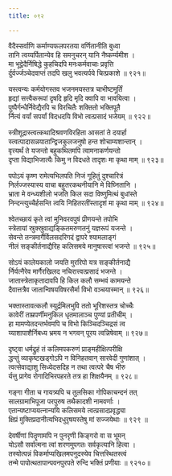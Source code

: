 ```yaml
---
title: ०९२

---
```

<div class="audioEmbed"  caption="सीतालक्ष्मी-वाचनम्" src="https://sanskritdocuments.org/sites/completenarayaneeyam/SoundFiles/092/092_01.mp3"></div>


वैदैस्सर्वाणि कर्माण्यफलपरतया वर्णितानीति बुध्वा  
तानि त्वय्यर्पितान्येव हि समनुचरन् यानि नैष्कर्म्यमीश ।  
मा भूद्वेदैर्निषिद्धे कुहचिदपि मनःकर्मवाचाः प्रवृत्ति  
र्दुर्वर्ज्जञ्चेदवाप्तं तदपि खलु भवत्यर्पये चित्प्रकाशे ॥ ९२१॥

<div class="audioEmbed"  caption="सीतालक्ष्मी-वाचनम्" src="https://sanskritdocuments.org/sites/completenarayaneeyam/SoundFiles/092/092_02.mp3"></div>


यस्त्वन्यः कर्मयोगस्तव भजनमयस्तत्र चाभीष्टमूर्तिं  
हृद्यां सत्त्वैकरूपां दृषदि हृदि मृदि क्वापि वा भावयित्वा ।  
पुष्पैर्गन्धैर्निवेद्यैरपि च विरचितैः शक्तितो भक्तिपूतै  
र्नित्यं वर्यां सपर्यां विदधदयि विभो त्वत्प्रसादं भजेयम् ॥ ९२२॥

<div class="audioEmbed"  caption="सीतालक्ष्मी-वाचनम्" src="https://sanskritdocuments.org/sites/completenarayaneeyam/SoundFiles/092/092_03.mp3"></div>


स्त्रीशूद्रास्त्वत्कथादिश्रवणविरहिता आसतां ते दयार्हा  
स्त्वत्पादासन्नयातान्द्विजकुलजनुषो हन्त शोचाम्यशान्तान् ।  
वृत्त्यर्थं ते यजन्तो बहुकथितमपि त्वामनाकर्णयन्तो  
दृप्ता विद्याभिजात्यैः किमु न विदधते तादृशः मा कृथा माम् ॥ ९२३॥

<div class="audioEmbed"  caption="सीतालक्ष्मी-वाचनम्" src="https://sanskritdocuments.org/sites/completenarayaneeyam/SoundFiles/092/092_04.mp3"></div>


पपोऽयं कृष्ण रामेत्यभिलपति निजं गूहितुं दुश्चारित्रं  
निर्लज्जस्यास्य वाचा बहुतरकथनीयानि मे विघ्नितानि ।  
भ्राता मे वन्ध्यशीलो भजति किल सदा विष्णुमित्थं बुधांस्ते  
निन्दन्त्युच्चैर्हसन्ति त्वयि निहितरतींस्तादृशं मा कृथा माम् ॥ ९२४॥

<div class="audioEmbed"  caption="सीतालक्ष्मी-वाचनम्" src="https://sanskritdocuments.org/sites/completenarayaneeyam/SoundFiles/092/092_05.mp3"></div>


श्वेतच्छायं कृते त्वां मुनिवरवपुषं प्रीणयन्ते तपोभि  
स्त्रेतायां स्रुक्स्रुवाद्यङ्कितमरुणतनुं यज्ञरूपं यजन्ते ।  
सेवन्ते तन्त्रमार्गैर्विलसदरिगदं द्वापरे श्यामलाङ्गं  
नीलं सङ्कीर्तनाद्यैरिह कलिसमये मानुषास्त्वां भजन्ते ॥ ९२५॥

<div class="audioEmbed"  caption="सीतालक्ष्मी-वाचनम्" src="https://sanskritdocuments.org/sites/completenarayaneeyam/SoundFiles/092/092_06.mp3"></div>


सोऽयं कालेयकालो जयति मुररिपो यत्र सङ्कीर्तनाद्यै  
र्निर्यत्नैरेव मार्गैरखिलद नचिरात्त्वत्प्रसादं भजन्ते ।  
जातास्त्रेताकृतादावपि हि किल कलौ सम्भवं कामयन्ते  
दैवात्तत्रैव जातान्विषयविषरसैर्मा विभो वञ्चयास्मान् ॥ ९२६॥

<div class="audioEmbed"  caption="सीतालक्ष्मी-वाचनम्" src="https://sanskritdocuments.org/sites/completenarayaneeyam/SoundFiles/092/092_07.mp3"></div>


भक्तास्तावत्कलौ स्युर्द्रमिलभुवि ततो भूरिशस्तत्र चोच्चैः  
कावेरीं ताम्रपर्णीमनुकिल धृतमालाञ्च पुण्यां प्रतीचीम् ।  
हा मामप्येतदन्तर्भवमपि च विभो किञ्चिदञ्चिद्रसं त्व  
य्याशापाशैर्निबध्य भ्रमय न भगवन् पूरय त्वन्निषेवाम् ॥ ९२७॥

<div class="audioEmbed"  caption="सीतालक्ष्मी-वाचनम्" src="https://sanskritdocuments.org/sites/completenarayaneeyam/SoundFiles/092/092_08.mp3"></div>


दृष्ट्वा धर्मद्रुहं तं कलिमपकरुणं प्राङ्महीक्षित्परीक्षि  
द्धन्तुं व्याकृष्टखड्गोऽपि न विनिहतवान् सारवेदी गुणांशात् ।  
त्वत्सेवाद्याशु सिध्येदसदिह न तथा त्वत्परे चैष भीरु  
र्यत्तु प्रागेव रोगादिभिरपहरते तत्र हा शिक्षयैनम् ॥ ९२८॥

<div class="audioEmbed"  caption="सीतालक्ष्मी-वाचनम्" src="https://sanskritdocuments.org/sites/completenarayaneeyam/SoundFiles/092/092_09.mp3"></div>


गङ्गा गीता च गायत्र्यपि च तुलसिका गोपिकाचन्दनं तत्  
सालग्रामाभिपूजा परपुरुष तथैकादशी नामवर्णाः ।  
एतान्यष्टाप्ययत्नान्ययि कलिसमये त्वत्प्रसादप्रवृद्ध्या  
क्षिप्रं मुक्तिप्रदानीत्यभिदधुरृषयस्तेषु मां सज्जयेथाः ॥ ९२९ ॥

<div class="audioEmbed"  caption="सीतालक्ष्मी-वाचनम्" src="https://sanskritdocuments.org/sites/completenarayaneeyam/SoundFiles/092/092_10.mp3"></div>


देवर्षीणां पितॄणामपि न पुनरृणी किङ्गरो वा स भूमन्  
योऽसौ सर्वात्मना त्वां शरणमुपगतः सर्वकृत्यानि हित्वा ।  
तस्योत्पन्नं विकर्माप्यखिलमपनुदस्येव चित्तस्थितस्त्वं  
तन्मे पापोत्थतापान्पवनपुरपते रुन्दि भक्तिं प्रणीयाः ॥ ९२१०॥
